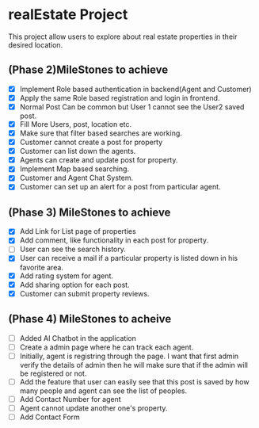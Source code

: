 # realEstate Project
This project allow users to explore about real estate properties in their desired location.

## (Phase 2)MileStones to achieve
- [X] Implement Role based authentication in backend(Agent and Customer)
- [X] Apply the same Role based registration and login in frontend.
- [X] Normal Post Can be common but User 1 cannot see the User2 saved post.
- [X] Fill More Users, post, location etc.
- [X] Make sure that filter based searches are working.
- [X] Customer cannot create a post for property
- [X] Customer can list down the agents.
- [X] Agents can create and update post for property.
- [X] Implement Map based searching.
- [X] Customer and Agent Chat System.
- [X] Customer can set up an alert for a post from particular agent.

## (Phase 3) MileStones to achieve
- [X] Add Link for List page of properties
- [X] Add comment, like functionality in each post for property.
- [ ] User can see the search history.
- [X] User can receive a mail if a particular property is listed down in his favorite area.
- [X] Add rating system for agent.
- [X] Add sharing option for each post.
- [X] Customer can submit property reviews.

## (Phase 4) MileStones to acheive
- [ ] Added AI Chatbot in the application
- [ ] Create a admin page where he can track each agent.
- [ ] Initially, agent is registring through the page. I want that first admin verify the details of admin then he will make sure that if the admin will be registered or not.
- [ ] Add the feature that user can easily see that this post is saved by how many people and agent can see the list of peoples.
- [ ] Add Contact Number for agent
- [ ] Agent cannot update another one's property.
- [ ] Add Contact Form
